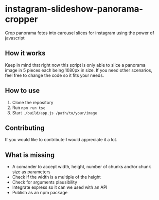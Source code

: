 # instagram-slideshow-panorama-cropper
Crop panorama fotos into carousel slices for instagram using the power of javascript

## How it works
Keep in mind that right now this script is only able to slice a panorama image in 5 pieces 
each being 1080px in size. If you need other scenarios, feel free to change the code so it
fits your needs.

## How to use

1. Clone the repository
2. Run `npm run tsc`
3. Start `./build/app.js /path/to/your/image`

## Contributing
If you would like to contribute I would appreciate it a lot.

## What is missing

- A comander to accept width, height, number of chunks and/or chunk size as parameters
- Check if the width is a multiple of the height
- Check for arguments plausibility
- Integrate express so it can we used with an API
- Publish as an npm package
